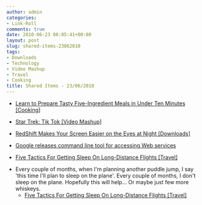 ```yaml
---
author: admin
categories:
- Link-Roll
comments: true
date: 2010-06-23 06:05:41+00:00
layout: post
slug: shared-items-23062010
tags:
- Downloads
- Technology
- Video Mashup
- Travel
- Cooking
title: Shared Items - 23/06/2010
---
```



  * [Learn to Prepare Tasty Five-Ingredient Meals in Under Ten Minutes [Cooking]](http://feeds.gawker.com/~r/lifehacker/full/~3/QamYyEKu_f0/free-stonesoup-e+cookbook-makes-five+ingredient-meals-in-under-ten-minutes)


  * [Star Trek: Tik Tok [Video Mashup]](http://feedproxy.google.com/~r/geeksAreSexyTechnologyNews/~3/911l9-JhArQ/)


  * [RedShift Makes Your Screen Easier on the Eyes at Night [Downloads]](http://feeds.gawker.com/~r/lifehacker/full/~3/ruRSFPnCm_c/redshift-makes-your-screen-easier-on-the-eyes-at-night)


  * [Google releases command line tool for accessing Web services](http://feeds.arstechnica.com/~r/arstechnica/index/~3/qNwCQCyfmU8/google-releases-command-line-tool-for-accessing-web-services.ars)


  * [Five Tactics For Getting Sleep On Long-Distance Flights [Travel]](http://feeds.gawker.com/~r/lifehacker/full/~3/oJCpTUJEbGI/five-tactics-for-getting-sleep-on-long+distance-flights)

- Every couple of months, when I'm planning another puddle jump, I say 'this time I'll plan to sleep on the plane'. Every couple of months, I don't sleep on the plane. Hopefully this will help... Or maybe just  few more whiskeys.
  * [Five Tactics For Getting Sleep On Long-Distance Flights [Travel]](http://feeds.gawker.com/~r/lifehacker/full/~3/oJCpTUJEbGI/five-tactics-for-getting-sleep-on-long+distance-flights)
